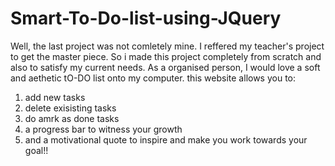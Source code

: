 # Smart-To-Do-list-using-JQuery
Well, the last project was not comletely mine. I reffered my teacher's project to get the master piece. So i made this project completely from scratch and also to satisfy my current needs.
As a organised person, I would love a soft and aethetic tO-DO list onto my computer. 
this website allows you to:
1. add new tasks
2. delete exisisting tasks
3. do amrk as done tasks
4. a progress bar to witness your growth
5. and a motivational quote to inspire and make you work towards your goal!!
